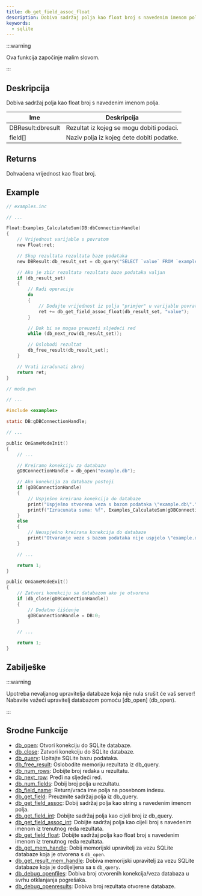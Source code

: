 ```yaml
---
title: db_get_field_assoc_float
description: Dobiva sadržaj polja kao float broj s navedenim imenom polja.
keywords:
  - sqlite
---
```


:::warning

Ova funkcija započinje malim slovom.

:::

## Deskripcija

Dobiva sadržaj polja kao float broj s navedenim imenom polja.

| Ime               | Deskripcija                               |
| ----------------- | ----------------------------------------- |
| DBResult:dbresult | Rezultat iz kojeg se mogu dobiti podaci.  |
| field[]           | Naziv polja iz kojeg ćete dobiti podatke. |

## Returns

Dohvaćena vrijednost kao float broj.

## Example

```c
// examples.inc

// ...

Float:Examples_CalculateSum(DB:dbConnectionHandle)
{
    // Vrijednost varijable s povratom
    new Float:ret;

    // Skup rezultata rezultata baze podataka
    new DBResult:db_result_set = db_query("SELECT `value` FROM `examples`");

    // Ako je zbir rezultata rezultata baze podataka valjan
    if (db_result_set)
    {
        // Radi operacije
        do
        {
            // Dodajte vrijednost iz polja "primjer" u varijablu povratne vrijednosti
            ret += db_get_field_assoc_float(db_result_set, "value");
        }

        // Dok bi se mogao preuzeti sljedeći red
        while (db_next_row(db_result_set));

        // Oslobodi rezultat
        db_free_result(db_result_set);
    }

    // Vrati izračunati zbroj
    return ret;
}
```

```c
// mode.pwn

// ...

#include <examples>

static DB:gDBConnectionHandle;

// ...

public OnGameModeInit()
{
    // ...

    // Kreiramo konekciju za databazu
    gDBConnectionHandle = db_open("example.db");

    // Ako konekcija za databazu postoji
    if (gDBConnectionHandle)
    {
        // Uspješno kreirana konekcija do databaze
        print("Uspješno stvorena veza s bazom podataka \"example.db\".");
        printf("Izracunata suma: %f", Examples_CalculateSum(gDBConnectionHandle));
    }
    else
    {
        // Neuspješno kreirana konekcija do databaze
        print("Otvaranje veze s bazom podataka nije uspjelo \"example.db\".");
    }

    // ...

    return 1;
}

public OnGameModeExit()
{
    // Zatvori konekciju sa databazom ako je otvorena
    if (db_close(gDBConnectionHandle))
    {
        // Dodatno čišćenje
        gDBConnectionHandle = DB:0;
    }

    // ...

    return 1;
}
```

## Zabilješke

:::warning

Upotreba nevaljanog upravitelja databaze koja nije nula srušit će vaš server! Nabavite važeći upravitelj databazom pomoću [db_open] (db_open).

:::

## Srodne Funkcije

- [db_open](db_open): Otvori konekciju do SQLite databaze.
- [db_close](b_close): Zatvori konekciju do SQLite databaze.
- [db_query](db_query): Upitajte SQLite bazu podataka.
- [db_free_result](db_free_result): Oslobodite memoriju rezultata iz db_query.
- [db_num_rows](db_num_rows): Dobijte broj redaka u rezultatu.
- [db_next_row](db_next_row): Pređi na sljedeći red.
- [db_num_fields](db_num_fields): Dobij broj polja u rezultatu.
- [db_field_name](db_field_name): Return/vraća ime polja na posebnom indexu.
- [db_get_field](db_get_field): Preuzmite sadržaj polja iz db_query.
- [db_get_field_assoc](db_get_field_assoc): Dobij sadržaj polja kao string s navedenim imenom polja.
- [db_get_field_int](db_get_field_int): Dobijte sadržaj polja kao cijeli broj iz db_query.
- [db_get_field_assoc_int](db_get_field_assoc_int): Dobijte sadržaj polja kao cijeli broj s navedenim imenom iz trenutnog reda rezultata.
- [db_get_field_float](db_get_field_float): Dobijte sadržaj polja kao float broj s navedenim imenom iz trenutnog reda rezultata.
- [db_get_mem_handle](db_get_mem_handle): Dobij memorijski upravitelj za vezu SQLite databaze koja je otvorena s `db_open`.
- [db_get_result_mem_handle](db_get_result_mem_handle): Dobiva memorijski upravitelj za vezu SQLite databaze koja je dodijeljena sa s `db_query`.
- [db_debug_openfiles](db_debug_openfiles): Dobiva broj otvorenih konekcija/veza databaza u svrhu otklanjanja pogrešaka.
- [db_debug_openresults](db_debug_openresults): Dobiva broj rezultata otvorene databaze.
